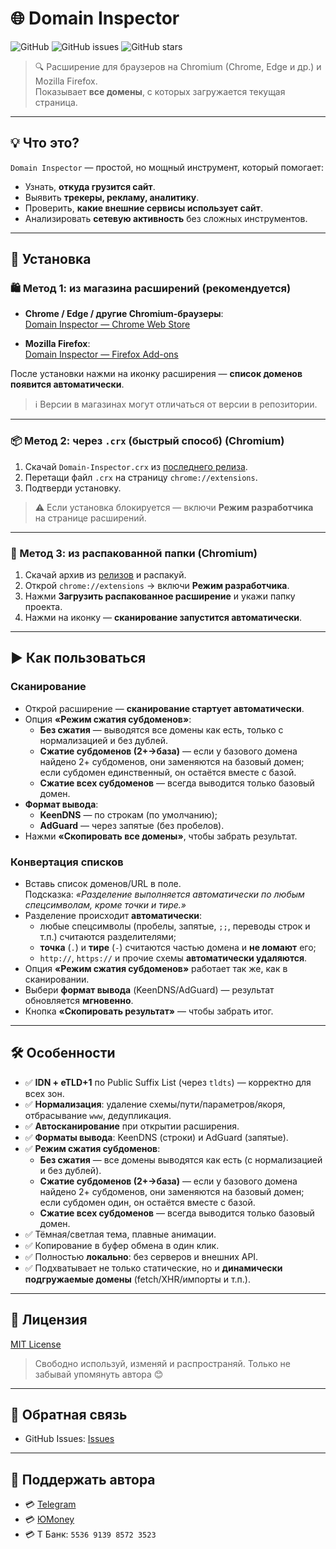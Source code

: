 # 🌐 Domain Inspector

![GitHub](https://img.shields.io/github/license/likDanil/Domain-Inspector)
![GitHub issues](https://img.shields.io/github/issues/likDanil/Domain-Inspector)
![GitHub stars](https://img.shields.io/github/stars/likDanil/Domain-Inspector)

> 🔍 Расширение для браузеров на Chromium (Chrome, Edge и др.) и Mozilla Firefox.  
> Показывает **все домены**, с которых загружается текущая страница.

---

## 💡 Что это?

`Domain Inspector` — простой, но мощный инструмент, который помогает:

- Узнать, **откуда грузится сайт**.
- Выявить **трекеры, рекламу, аналитику**.
- Проверить, **какие внешние сервисы использует сайт**.
- Анализировать **сетевую активность** без сложных инструментов.

---

## 🚀 Установка

### 🛍️ Метод 1: из магазина расширений (рекомендуется)

- **Chrome / Edge / другие Chromium-браузеры**:  
  [Domain Inspector — Chrome Web Store](https://chromewebstore.google.com/detail/domain-inspector/eepidnajpldcmdfooaeiojhpcpaakjbf?authuser=0&hl=ru)

- **Mozilla Firefox**:  
  [Domain Inspector — Firefox Add-ons](https://addons.mozilla.org/ru/firefox/addon/domain-inspector/)

После установки нажми на иконку расширения — **список доменов появится автоматически**.

> ℹ️ Версии в магазинах могут отличаться от версии в репозитории.

---

### 📦 Метод 2: через `.crx` (быстрый способ) (Chromium)

1. Скачай `Domain-Inspector.crx` из [последнего релиза](https://github.com/likDanil/Domain-Inspector/releases).
2. Перетащи файл `.crx` на страницу `chrome://extensions`.
3. Подтверди установку.

> ⚠️ Если установка блокируется — включи **Режим разработчика** на странице расширений.

---

### 🔧 Метод 3: из распакованной папки (Chromium)

1. Скачай архив из [релизов](https://github.com/likDanil/Domain-Inspector/releases) и распакуй.
2. Открой `chrome://extensions` → включи **Режим разработчика**.
3. Нажми **Загрузить распакованное расширение** и укажи папку проекта.
4. Нажми на иконку — **сканирование запустится автоматически**.

---

## ▶️ Как пользоваться

### Сканирование
- Открой расширение — **сканирование стартует автоматически**.
- Опция **«Режим сжатия субдоменов»**:
  - **Без сжатия** — выводятся все домены как есть, только с нормализацией и без дублей.
  - **Сжатие субдоменов (2+→база)** — если у базового домена найдено 2+ субдоменов, они заменяются на базовый домен; если субдомен единственный, он остаётся вместе с базой.
  - **Сжатие всех субдоменов** — всегда выводится только базовый домен.
- **Формат вывода**:
  - **KeenDNS** — по строкам (по умолчанию);
  - **AdGuard** — через запятые (без пробелов).
- Нажми **«Скопировать все домены»**, чтобы забрать результат.

### Конвертация списков
- Вставь список доменов/URL в поле.  
  Подсказка: *«Разделение выполняется автоматически по любым спецсимволам, кроме точки и тире.»*
- Разделение происходит **автоматически**:
  - любые спецсимволы (пробелы, запятые, `;;`, переводы строк и т.п.) считаются разделителями;
  - **точка** (`.`) и **тире** (`-`) считаются частью домена и **не ломают** его;
  - `http://`, `https://` и прочие схемы **автоматически удаляются**.
- Опция **«Режим сжатия субдоменов»** работает так же, как в сканировании.
- Выбери **формат вывода** (KeenDNS/AdGuard) — результат обновляется **мгновенно**.
- Кнопка **«Скопировать результат»** — чтобы забрать итог.

---

## 🛠 Особенности

- ✅ **IDN + eTLD+1** по Public Suffix List (через `tldts`) — корректно для всех зон.  
- ✅ **Нормализация**: удаление схемы/пути/параметров/якоря, отбрасывание `www`, дедупликация.  
- ✅ **Автосканирование** при открытии расширения.  
- ✅ **Форматы вывода**: KeenDNS (строки) и AdGuard (запятые).  
- ✅ **Режим сжатия субдоменов**:  
  - **Без сжатия** — все домены выводятся как есть (с нормализацией и без дублей).  
  - **Сжатие субдоменов (2+→база)** — если у базового домена найдено 2+ субдоменов, они заменяются на базовый домен; если субдомен один, он остаётся вместе с базой.  
  - **Сжатие всех субдоменов** — всегда выводится только базовый домен.  
- ✅ Тёмная/светлая тема, плавные анимации.  
- ✅ Копирование в буфер обмена в один клик.  
- ✅ Полностью **локально**: без серверов и внешних API.  
- ✅ Подхватывает не только статические, но и **динамически подгружаемые домены** (fetch/XHR/импорты и т.п.).  

---

## 📝 Лицензия

[MIT License](LICENSE)
> Свободно используй, изменяй и распространяй. Только не забывай упомянуть автора 😊
> 
---

## 🤝 Обратная связь

- GitHub Issues: [Issues](https://github.com/likDanil/Domain-Inspector/issues)

---

## 💫 Поддержать автора

- 💳 [Telegram](https://t.me/tribute/app?startapp=dx2L)  
- 💳 [ЮMoney](https://yoomoney.ru/to/410017075141979)  
- 💳 Т Банк: `5536 9139 8572 3523`
